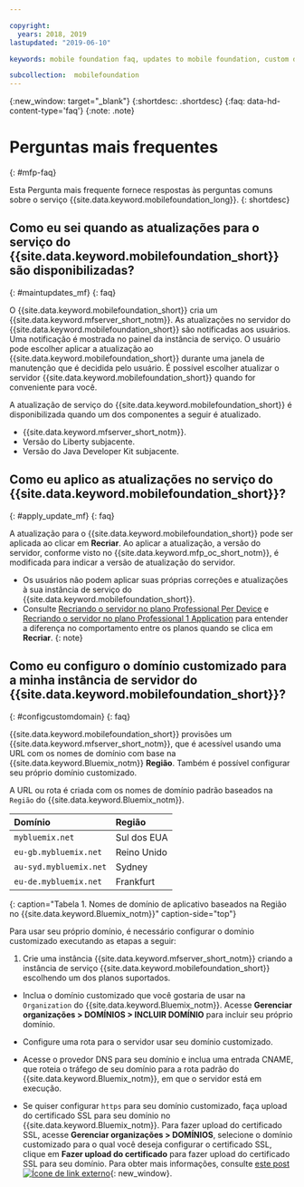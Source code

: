 ```yaml
---

copyright:
  years: 2018, 2019
lastupdated: "2019-06-10"

keywords: mobile foundation faq, updates to mobile foundation, custom domain

subcollection:  mobilefoundation
---
```


{:new_window: target="_blank"}
{:shortdesc: .shortdesc}
{:faq: data-hd-content-type='faq'}
{:note: .note}

# Perguntas mais frequentes
{: #mfp-faq}

Esta Pergunta mais frequente fornece respostas às perguntas comuns sobre o serviço {{site.data.keyword.mobilefoundation_long}}.
{: shortdesc}

## Como eu sei quando as atualizações para o serviço do {{site.data.keyword.mobilefoundation_short}} são disponibilizadas?
{: #maintupdates_mf}
{: faq}

O {{site.data.keyword.mobilefoundation_short}} cria um {{site.data.keyword.mfserver_short_notm}}. As atualizações no servidor do {{site.data.keyword.mobilefoundation_short}} são notificadas aos usuários. Uma notificação é mostrada no painel da instância de serviço. O usuário pode escolher aplicar a atualização ao {{site.data.keyword.mobilefoundation_short}} durante uma janela de manutenção que é decidida pelo usuário. É possível escolher atualizar o servidor {{site.data.keyword.mobilefoundation_short}} quando for conveniente para você.

A atualização de serviço do {{site.data.keyword.mobilefoundation_short}} é disponibilizada quando um dos componentes a seguir é atualizado.

* {{site.data.keyword.mfserver_short_notm}}.
* Versão do Liberty subjacente.
* Versão do Java Developer Kit subjacente.

## Como eu aplico as atualizações no serviço do {{site.data.keyword.mobilefoundation_short}}?
{: #apply_update_mf}
{: faq}

A atualização para o {{site.data.keyword.mobilefoundation_short}} pode ser aplicada ao clicar em **Recriar**.
Ao aplicar a atualização, a versão do servidor, conforme visto no {{site.data.keyword.mfp_oc_short_notm}}, é modificada para indicar a versão de atualização do servidor.

* Os usuários não podem aplicar suas próprias correções e atualizações à sua instância de serviço do {{site.data.keyword.mobilefoundation_short}}.
* Consulte [Recriando o servidor no plano Professional Per Device](/docs/services/mobilefoundation?topic=mobilefoundation-using_mobilefoundation_p5#recreate_mobilefoundation_p5) e [Recriando o servidor no plano Professional 1 Application](/docs/services/mobilefoundation?topic=mobilefoundation-using_mobilefoundation_p2#recreate_mobilefoundation_p2) para entender a diferença no comportamento entre os planos quando se clica em **Recriar**.
{: note}

## Como eu configuro o domínio customizado para a minha instância de servidor do {{site.data.keyword.mobilefoundation_short}}?
{: #configcustomdomain}
{: faq}

{{site.data.keyword.mobilefoundation_short}} provisões um {{site.data.keyword.mfserver_short_notm}}, que é acessível usando uma URL com os nomes de domínio com base na {{site.data.keyword.Bluemix_notm}} **Região**. Também é possível configurar seu próprio domínio customizado.

A URL ou rota é criada com os nomes de domínio padrão baseados na `Região` do {{site.data.keyword.Bluemix_notm}}.

  |Domínio |  Região  |    
  |:----- | :----- |    
  |`mybluemix.net` | Sul dos EUA |    
  |`eu-gb.mybluemix.net` | Reino Unido  |
  |`au-syd.mybluemix.net` | Sydney  |   
  |`eu-de.mybluemix.net` | Frankfurt |   
  {: caption="Tabela 1. Nomes de domínio de aplicativo baseados na Região no {{site.data.keyword.Bluemix_notm}}" caption-side="top"}

Para usar seu próprio domínio, é necessário configurar o domínio customizado executando as etapas a seguir:

1.	Crie uma instância {{site.data.keyword.mfserver_short_notm}} criando a instância de serviço {{site.data.keyword.mobilefoundation_short}} escolhendo um dos planos suportados.

+ Inclua o domínio customizado que você gostaria de usar na `Organization` do {{site.data.keyword.Bluemix_notm}}. Acesse **Gerenciar organizações > DOMÍNIOS > INCLUIR DOMÍNIO** para incluir seu próprio domínio.

+ Configure uma rota para o servidor usar seu domínio customizado.

+ Acesse o provedor DNS para seu domínio e inclua uma entrada CNAME, que roteia o tráfego de seu domínio para a rota padrão do {{site.data.keyword.Bluemix_notm}}, em que o servidor está em execução.

+ Se quiser configurar `https` para seu domínio customizado, faça upload do certificado SSL para seu domínio no {{site.data.keyword.Bluemix_notm}}. Para fazer upload do certificado SSL, acesse **Gerenciar organizações > DOMÍNIOS**, selecione o domínio customizado para o qual você deseja configurar o certificado SSL, clique em **Fazer upload do certificado** para fazer upload do certificado SSL para seu domínio. Para obter mais informações, consulte [este post ![Ícone de link externo](../../icons/launch-glyph.svg "Ícone de link externo")](https://developer.ibm.com/bluemix/2014/09/28/ssl-certificates-bluemix-custom-domains/){: new_window}.
